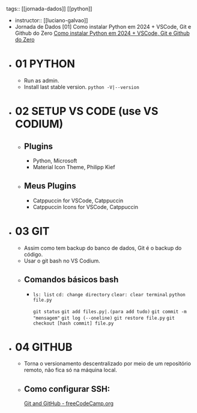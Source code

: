 tags:: [[jornada-dados]] [[python]]

- instructor:: [[luciano-galvao]]
- Jornada de Dados [01] Como instalar Python em 2024 + VSCode, Git e Github do Zero
  [Como instalar Python em 2024 + VSCode, Git e Github do Zero](https://youtu.be/-M4pMd2yQOM)
- # 01 PYTHON
	- Run as admin.
	- Install last stable version.
	  ``python -V|--version``
- # 02 SETUP VS CODE (use VS CODIUM)
	- ## Plugins
		- Python, Microsoft
		- Material Icon Theme, Philipp Kief
	- ## Meus Plugins
		- Catppuccin for VSCode, Catppuccin
		- Catppuccin Icons for VSCode, Catppuccin
- # 03 GIT
	- Assim como tem backup do banco de dados, Git é o backup do código.
	- Usar o git bash no VS Codium.
	- ## Comandos básicos bash
		- ``ls: list``
		  ``cd: change directory``
		  ``clear: clear terminal``
		  ``python file.py``
		  
		  ``git status``
		  ``git add files.py|.(para add tudo)``
		  ``git commit -m "mensagem"``
		  ``git log (--oneline)``
		  ``git restore file.py``
		  ``git checkout [hash commit] file.py``
- # 04 GITHUB
	- Torna o versionamento descentralizado por meio de um repositório remoto, não fica só na máquina local.
	- ## Como configurar SSH:
	  [Git and GitHub - freeCodeCamp.org](https://youtu.be/RGOj5yH7evk?t=1230)